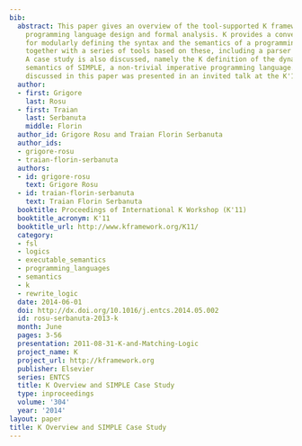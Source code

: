 ```yaml
---
bib:
  abstract: This paper gives an overview of the tool-supported K framework for semantics-based
    programming language design and formal analysis. K provides a convenient notation
    for modularly defining the syntax and the semantics of a programming language,
    together with a series of tools based on these, including a parser and an interpreter.
    A case study is also discussed, namely the K definition of the dynamic and static
    semantics of SIMPLE, a non-trivial imperative programming language. The material
    discussed in this paper was presented in an invited talk at the K'11 workshop.
  author:
  - first: Grigore
    last: Rosu
  - first: Traian
    last: Serbanuta
    middle: Florin
  author_id: Grigore Rosu and Traian Florin Serbanuta
  author_ids:
  - grigore-rosu
  - traian-florin-serbanuta
  authors:
  - id: grigore-rosu
    text: Grigore Rosu
  - id: traian-florin-serbanuta
    text: Traian Florin Serbanuta
  booktitle: Proceedings of International K Workshop (K'11)
  booktitle_acronym: K'11
  booktitle_url: http://www.kframework.org/K11/
  category:
  - fsl
  - logics
  - executable_semantics
  - programming_languages
  - semantics
  - k
  - rewrite_logic
  date: 2014-06-01
  doi: http://dx.doi.org/10.1016/j.entcs.2014.05.002
  id: rosu-serbanuta-2013-k
  month: June
  pages: 3-56
  presentation: 2011-08-31-K-and-Matching-Logic
  project_name: K
  project_url: http://kframework.org
  publisher: Elsevier
  series: ENTCS
  title: K Overview and SIMPLE Case Study
  type: inproceedings
  volume: '304'
  year: '2014'
layout: paper
title: K Overview and SIMPLE Case Study
---
```

